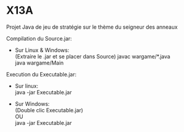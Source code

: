 # X13A
Projet Java de jeu de stratégie sur le thème du seigneur des anneaux

Compilation du Source.jar: 	
+ Sur Linux & Windows:	
	(Extraire le .jar et se placer dans Source)	
	javac wargame/*.java	
	java wargame/Main	
	
Execution du Executable.jar:	
+ Sur linux:	
	java -jar Executable.jar	
	
+ Sur Windows:	
	(Double clic Executable.jar)	
	OU	
java -jar Executable.jar	

